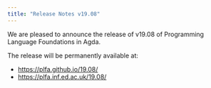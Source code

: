 ```yaml
---
title: "Release Notes v19.08"
---
```


We are pleased to announce the release of v19.08 of Programming Language Foundations in Agda.

The release will be permanently available at:

- <https://plfa.github.io/19.08/>
- <https://plfa.inf.ed.ac.uk/19.08/>

